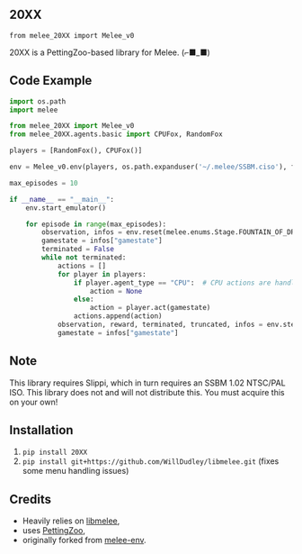 20XX
---
`from melee_20XX import Melee_v0`

20XX is a PettingZoo-based library for Melee. (⌐■_■)

## Code Example
```python
import os.path
import melee

from melee_20XX import Melee_v0
from melee_20XX.agents.basic import CPUFox, RandomFox

players = [RandomFox(), CPUFox()]

env = Melee_v0.env(players, os.path.expanduser('~/.melee/SSBM.ciso'), fast_forward=True)

max_episodes = 10

if __name__ == "__main__":
    env.start_emulator()

    for episode in range(max_episodes):
        observation, infos = env.reset(melee.enums.Stage.FOUNTAIN_OF_DREAMS)
        gamestate = infos["gamestate"]
        terminated = False
        while not terminated:
            actions = []
            for player in players:
                if player.agent_type == "CPU":  # CPU actions are handled internally
                    action = None
                else:
                    action = player.act(gamestate)
                actions.append(action)
            observation, reward, terminated, truncated, infos = env.step(actions=actions)
            gamestate = infos["gamestate"]
```

## Note
This library requires Slippi, which in turn requires an SSBM 1.02 NTSC/PAL ISO. This library does not and will not distribute this. You must acquire this on your own!

## Installation
1. `pip install 20XX`
2. `pip install git+https://github.com/WillDudley/libmelee.git`  (fixes some menu handling issues)

## Credits
- Heavily relies on [libmelee](https://github.com/altf4/libmelee),
- uses [PettingZoo](https://pettingzoo.farama.org),
- originally forked from [melee-env](https://github.com/davidtjones/melee-env).
